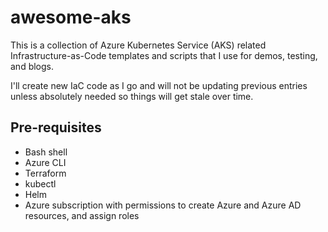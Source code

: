 # awesome-aks

This is a collection of Azure Kubernetes Service (AKS) related Infrastructure-as-Code templates and scripts that I use for demos, testing, and blogs.

I'll create new IaC code as I go and will not be updating previous entries unless absolutely needed so things will get stale over time.

## Pre-requisites

- Bash shell
- Azure CLI
- Terraform
- kubectl
- Helm
- Azure subscription with permissions to create Azure and Azure AD resources, and assign roles
